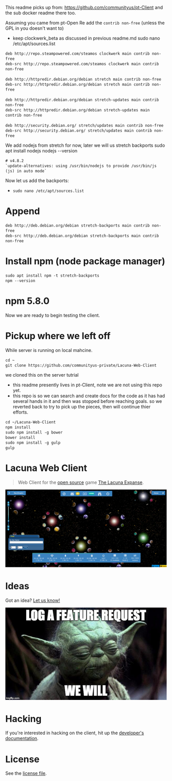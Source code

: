 This readme picks up from:
https://github.com/communityus/pt-Client
and the sub docker readme there too.

Assuming you came from pt-Open
Re add the `contrib non-free`
(unless the GPL in you doesn't want to)
- keep clockwerk_beta as discussed in previous readme.md
sudo nano /etc/apt/sources.list
```
deb http://repo.steampowered.com/steamos clockwerk main contrib non-free
deb-src http://repo.steampowered.com/steamos clockwerk main contrib non-free

deb http://httpredir.debian.org/debian stretch main contrib non-free
deb-src http://httpredir.debian.org/debian stretch main contrib non-free

deb http://httpredir.debian.org/debian stretch-updates main contrib non-free
deb-src http://httpredir.debian.org/debian stretch-updates main contrib non-free

deb http://security.debian.org/ stretch/updates main contrib non-free
deb-src http://security.debian.org/ stretch/updates main contrib non-free
```
We add nodejs from stretch for now, later we will us stretch backports
sudo apt install nodejs
nodejs --version
```
# v4.8.2
`update-alternatives: using /usr/bin/nodejs to provide /usr/bin/js (js) in auto mode`
```
Now let us add the backports:
- `sudo nano /etc/apt/sources.list`

# Append
```
deb http://deb.debian.org/debian stretch-backports main contrib non-free
deb-src http://deb.debian.org/debian stretch-backports main contrib non-free
```

# Install npm (node package manager)
```
sudo apt install npm -t stretch-backports
npm --version
```
# npm 5.8.0
Now we are ready to begin testing the client.

# Pickup where we left off

While server is running on local mahcine.
```
cd ~
git clone https://github.com/communityus-private/Lacuna-Web-Client
```
we cloned this on the server tutrial
- this readme presently lives in pt-Client, note we are not using this repo yet.
- this repo is so we can search and create docs for the code as it has had several hands in it and then was stopped before reaching goals. so we reverted back to try to pick up the pieces, then will continue thier efforts.
```
cd ~/Lacuna-Web-Client
npm install
sudo npm install -g bower
bower install
sudo npm install -g gulp
gulp
```
# Lacuna Web Client

>  Web Client for the [open source](http://www.lacunaexpanse.com/developers) game [The Lacuna Expanse](http://www.lacunaexpanse.com/).

![Screenshot](docs/img/screenshot.png)

# Ideas

Got an idea? [Let us know!](https://github.com/plainblack/Lacuna-Web-Client/issues)

[![Yoda and feature requests](docs/img/feature-request.jpg)](https://github.com/plainblack/Lacuna-Web-Client/issues)

# Hacking

If you're interested in hacking on the client, hit up the [developer's documentation](docs/README.md).

# License

See the [license file](LICENSE).

